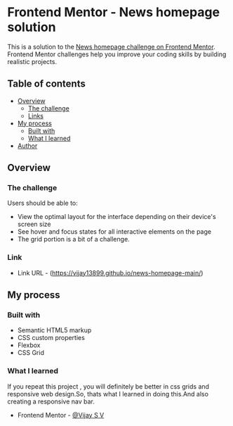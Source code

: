# Frontend Mentor - News homepage solution

This is a solution to the [News homepage challenge on Frontend Mentor](https://www.frontendmentor.io/challenges/news-homepage-H6SWTa1MFl). Frontend Mentor challenges help you improve your coding skills by building realistic projects.

## Table of contents

- [Overview](#overview)
  - [The challenge](#the-challenge)
  - [Links](#links)
- [My process](#my-process)
  - [Built with](#built-with)
  - [What I learned](#what-i-learned)
- [Author](#author)

## Overview

### The challenge

Users should be able to:

- View the optimal layout for the interface depending on their device's screen size
- See hover and focus states for all interactive elements on the page
- The grid portion is a bit of a challenge.

### Link

- Link URL - (https://vijay13899.github.io/news-homepage-main/)

## My process

### Built with

- Semantic HTML5 markup
- CSS custom properties
- Flexbox
- CSS Grid

### What I learned

If you repeat this project , you will definitely be better in css grids and responsive web design.So, thats what I learned in doing this.And also creating a responsive nav bar.

- Frontend Mentor - [@Vijay S V](https://www.frontendmentor.io/profile/vijay13899)
